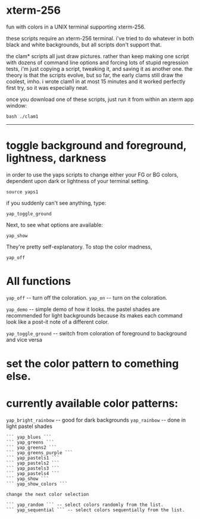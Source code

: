# xterm-256

fun with colors in a UNIX terminal supporting xterm-256.

these scripts require an xterm-256 terminal.
i've tried to do whatever in both black and white backgrounds,
but all scripts don't support that.

the clam* scripts all just draw pictures.
rather than keep making one script with dozens of command line
options and forcing lots of stupid regression tests, i'm just
copying a script, tweaking it, and saving it as another one.
the theory is that the scripts evolve, but so far, the early
clams still draw the coolest, imho. i wrote clam1 in at most
15 minutes and it worked perfectly first try, so it was
especially neat.

once you download one of these scripts,
just run it from within an xterm app window:

``` bash ./clam1 ```

------------------------------------------------------------------------

# toggle background and foreground, lightness, darkness

in order to use the yaps scripts to change either your FG or BG
colors, dependent upon dark or lightness of your terminal setting.

``` source yaps1 ```

if you suddenly can't see anything, type:

``` yap_toggle_ground ```

Next, to see what options are available:

``` yap_show ```

They're pretty self-explanatory. To stop the color madness,

``` yap_off ```

# All functions

``` yap_off ``` -- turn off the coloration.
``` yap_on ``` -- turn on the coloration.

``` yap_demo ``` -- simple demo of how it looks. the pastel shades
    are recommended for light backgrounds because
    its makes each command look like a post-it note
    of a different color.

``` yap_toggle_ground ``` -- switch from coloration of
    foreground to background and vice versa

# set the color pattern to comething else.
# currently available color patterns:

``` yap_bright_rainbow ``` -- good for dark backgrounds
``` yap_rainbow ``` -- done in light pastel shades
``` yap_2_colors -- white and a random color
``` yap_blues ```
``` yap_greens ```
``` yap_greens2 ```
``` yap_greens_purple ```
``` yap_pastels1 ```
``` yap_pastels2 ```
``` yap_pastels3 ```
``` yap_pastels4 ```
``` yap_show ```
``` yap_show_colors ```

change the next color selection

``` yap_random ``` -- select colors randomly from the list.
``` yap_sequential ``` -- select colors sequentially from the list.

